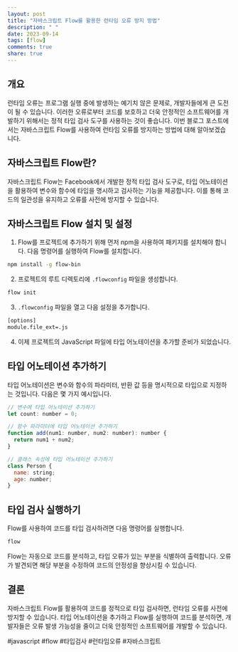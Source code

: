 ```yaml
---
layout: post
title: "자바스크립트 Flow를 활용한 런타임 오류 방지 방법"
description: " "
date: 2023-09-14
tags: [flow]
comments: true
share: true
---
```


## 개요

런타임 오류는 프로그램 실행 중에 발생하는 예기치 않은 문제로, 개발자들에게 큰 도전이 될 수 있습니다. 이러한 오류로부터 코드를 보호하고 더욱 안정적인 소프트웨어를 개발하기 위해서는 정적 타입 검사 도구를 사용하는 것이 좋습니다. 이번 블로그 포스트에서는 자바스크립트 Flow를 사용하여 런타임 오류를 방지하는 방법에 대해 알아보겠습니다.

## 자바스크립트 Flow란?

자바스크립트 Flow는 Facebook에서 개발한 정적 타입 검사 도구로, 타입 어노테이션을 활용하여 변수와 함수에 타입을 명시하고 검사하는 기능을 제공합니다. 이를 통해 코드의 일관성을 유지하고 오류를 사전에 방지할 수 있습니다.

## 자바스크립트 Flow 설치 및 설정

1. Flow를 프로젝트에 추가하기 위해 먼저 npm을 사용하여 패키지를 설치해야 합니다. 다음 명령어를 실행하여 Flow를 설치합니다.

```bash
npm install -g flow-bin
```

2. 프로젝트의 루트 디렉토리에 `.flowconfig` 파일을 생성합니다.

```bash
flow init
```

3. `.flowconfig` 파일을 열고 다음 설정을 추가합니다.

```bash
[options]
module.file_ext=.js
```

4. 이제 프로젝트의 JavaScript 파일에 타입 어노테이션을 추가할 준비가 되었습니다.

## 타입 어노테이션 추가하기

타입 어노테이션은 변수와 함수의 파라미터, 반환 값 등을 명시적으로 타입으로 지정하는 것입니다. 다음은 몇 가지 예시입니다.

```javascript
// 변수에 타입 어노테이션 추가하기
let count: number = 0;

// 함수 파라미터에 타입 어노테이션 추가하기
function add(num1: number, num2: number): number {
  return num1 + num2;
}

// 클래스 속성에 타입 어노테이션 추가하기
class Person {
  name: string;
  age: number;
}
```

## 타입 검사 실행하기

Flow를 사용하여 코드를 타입 검사하려면 다음 명령어를 실행합니다.

```bash
flow
```

Flow는 자동으로 코드를 분석하고, 타입 오류가 있는 부분을 식별하여 출력합니다. 오류가 발견되면 해당 부분을 수정하여 코드의 안정성을 향상시킬 수 있습니다.

## 결론

자바스크립트 Flow를 활용하여 코드를 정적으로 타입 검사하면, 런타임 오류를 사전에 방지할 수 있습니다. 타입 어노테이션을 추가하고 Flow를 실행하여 코드를 분석하면, 개발자들은 오류 발생 가능성을 줄이고 더욱 안정적인 소프트웨어를 개발할 수 있습니다.

#javascript #flow #타입검사 #런타임오류 #자바스크립트